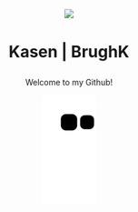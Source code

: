<p align="center"><img width="40%" src="https://github.com/alansmathew/alansmathew/raw/master/lang.gif" /></p>

# <p align="center">Kasen | BrughK</p>
<p align="center">Welcome to my Github!</p>

<p align='center'><img src ="https://github.com/BrughK/BrughK/blob/output/github-contribution-grid-snake.svg"></img></p>
